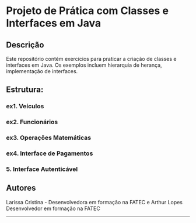 # Projeto de Prática com Classes e Interfaces em Java

## Descrição

Este repositório contém exercícios para praticar a criação de classes e interfaces em Java. Os exemplos incluem hierarquia de herança, implementação de interfaces.

## Estrutura:

### ex1. Veículos

### ex2. Funcionários

### ex3. Operações Matemáticas

### ex4. Interface de Pagamentos

### 5. Interface Autenticável



## Autores
Larissa Cristina - Desenvolvedora em formação na FATEC e Arthur Lopes Desenvolvedor em formação na FATEC

---

